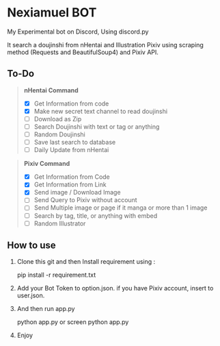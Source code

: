 # Nexiamuel BOT

My Experimental bot on Discord, Using discord.py

It search a doujinshi from nHentai and Illustration Pixiv using scraping method (Requests and BeautifulSoup4) and Pixiv API.

## To-Do

> **nHentai Command**
 >- [x] Get Information from code
 >- [x] Make new secret text channel to read doujinshi
 >- [ ] Download as Zip
 >- [ ] Search Doujinshi with text or tag or anything
 >- [ ] Random Doujinshi
 >- [ ] Save last search to database
 >- [ ]  Daily Update from nHentai

> **Pixiv Command**
 >- [X] Get Information from Code
 >- [X] Get Information from Link
 >- [X] Send image / Download Image
 >- [ ] Send Query to Pixiv without account
 >- [ ] Send Multiple image or page if it manga or more than 1 image
 >- [ ] Search by tag, title, or anything with embed
 >- [ ] Random Illustrator 

## How to use
1. Clone this git and then Install requirement using :

    pip install -r requirement.txt

2. Add your Bot Token to option.json. if you have Pixiv account, insert to user.json.
3. And then run app.py

    python app.py or screen python app.py
    
4. Enjoy

